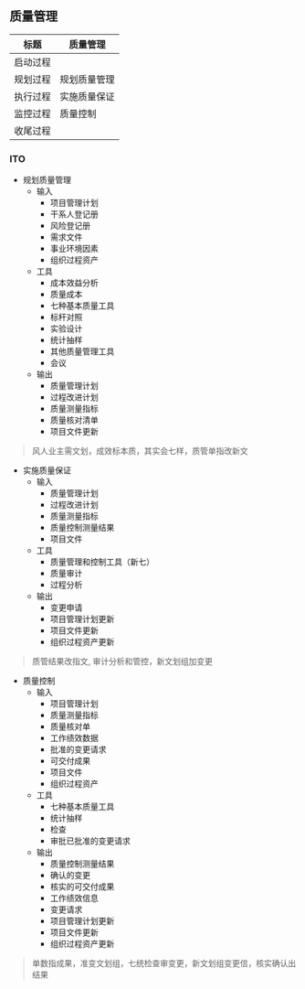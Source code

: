 ## 质量管理

| 标题     | 质量管理     |
| -------- | ------------ |
| 启动过程 |              |
| 规划过程 | 规划质量管理 |
| 执行过程 | 实施质量保证 |
| 监控过程 | 质量控制     |
| 收尾过程 |              |

### ITO

- 规划质量管理
  - 输入
    - 项目管理计划
    - 干系人登记册
    - 风险登记册
    - 需求文件
    - 事业环境因素
    - 组织过程资产
  - 工具
    - 成本效益分析
    - 质量成本
    - 七种基本质量工具
    - 标杆对照
    - 实验设计
    - 统计抽样
    - 其他质量管理工具
    - 会议
  - 输出
    - 质量管理计划
    - 过程改进计划
    - 质量测量指标
    - 质量核对清单
    - 项目文件更新

> 风人业主需文划，成效标本质，其实会七样，质管单指改新文

- 实施质量保证
  - 输入
    - 质量管理计划
    - 过程改进计划
    - 质量测量指标
    - 质量控制测量结果
    - 项目文件
  - 工具
    - 质量管理和控制工具（新七）
    - 质量审计
    - 过程分析
  - 输出
    - 变更申请
    - 项目管理计划更新
    - 项目文件更新
    - 组织过程资产更新

> 质管结果改指文, 审计分析和管控，新文划组加变更

- 质量控制
  - 输入
    - 项目管理计划
    - 质量测量指标
    - 质量核对单
    - 工作绩效数据
    - 批准的变更请求
    - 可交付成果
    - 项目文件
    - 组织过程资产
  - 工具
    - 七种基本质量工具
    - 统计抽样
    - 检查
    - 审批已批准的变更请求
  - 输出
    - 质量控制测量结果
    - 确认的变更
    - 核实的可交付成果
    - 工作绩效信息
    - 变更请求
    - 项目管理计划更新
    - 项目文件更新
    - 组织过程资产更新

> 单数指成果，准变文划组，七统检查审变更，新文划组变更信，核实确认出结果

